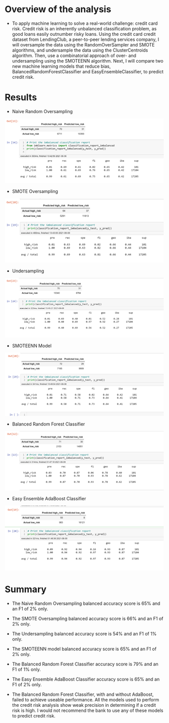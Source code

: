 # Overview of the analysis

- To apply machine learning to solve a real-world challenge: credit card risk. Credit risk is an inherently unbalanced classification problem, as good loans easily outnumber risky loans. Using the credit card credit dataset from LendingClub, a peer-to-peer lending services company, I will oversample the data using the RandomOverSampler and SMOTE algorithms, and undersample the data using the ClusterCentroids algorithm. Then, use a combinatorial approach of over- and undersampling using the SMOTEENN algorithm. Next, I will compare two new machine learning models that reduce bias, BalancedRandomForestClassifier and EasyEnsembleClassifier, to predict credit risk. 

# Results

- Naive Random Oversampling

![](Capture1.PNG)

- SMOTE Oversampling

![](Capture2.PNG)

- Undersampling

![](Capture3.PNG)

- SMOTEENN Model

![](Capture4.PNG)

- Balanced Random Forest Classifier

![](Capture5.PNG)

- Easy Ensemble AdaBoost Classifier

![](Capture6.PNG)

# Summary 

- The Naive Random Oversampling balanced accuracy score is 65% and an F1 of 2% only.

- The SMOTE Oversampling balanced accuracy score is 66% and an F1 of 2% only.

- The Undersampling balanced accuracy score is 54% and an F1 of 1% only.

- The SMOTEENN model balanced accuracy score is 65% and an F1 of 2% only.

- The Balanced Random Forest Classifier accuracy score is 79% and an F1 of 1% only.

- The Easy Ensemble AdaBoost Classifier accuracy score is 65% and an F1 of 2% only.

- The Balanced Random Forest Classifier, with and without AdaBoost, failed to achieve useable performance. All the models used to perform the credit risk analysis show weak precision in determining if a credit risk is high. I would not recommend the bank to use any of these models to predict credit risk.

